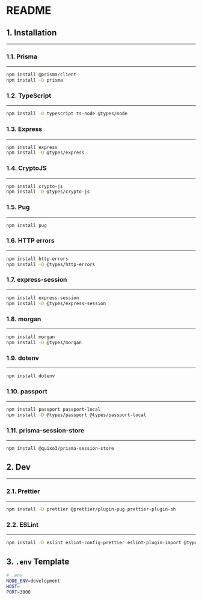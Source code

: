 # README

## 1. Installation

---

### 1.1. Prisma

---

```bash
npm install @prisma/client
npm install -D prisma
```

### 1.2. TypeScript

---

```bash
npm install -D typescript ts-node @types/node
```

### 1.3. Express

---

```bash
npm install express
npm install -D @types/express
```

### 1.4. CryptoJS

---

```bash
npm install crypto-js
npm install -D @types/crypto-js
```

### 1.5. Pug

---

```bash
npm install pug
```

### 1.6. HTTP errors

---

```bash
npm install http-errors
npm install -D @types/http-errors
```

### 1.7. express-session

---

```bash
npm install express-session
npm install -D @types/express-session
```

### 1.8. morgan

---

```bash
npm install morgan
npm install -D @types/morgan
```

### 1.9. dotenv

---

```bash
npm install dotenv
```

### 1.10. passport

---

```bash
npm install passport passport-local
npm install -D @types/passport @types/passport-local
```

### 1.11. prisma-session-store

---

```bash
npm install @quixo3/prisma-session-store
```

## 2. Dev

---

### 2.1. Prettier

---

```bash
npm install -D prettier @prettier/plugin-pug prettier-plugin-sh
```

### 2.2. ESLint

---

```bash
npm install -D eslint eslint-config-prettier eslint-plugin-import @typescript-eslint/eslint-plugin
```

## 3. `.env` Template

```bash
# .env
NODE_ENV=development
HOST=
PORT=3000
```
